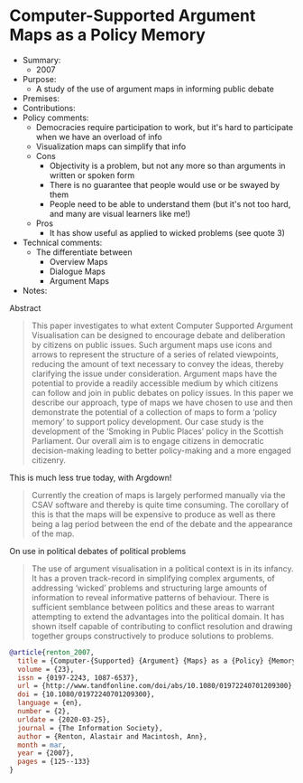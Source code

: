 # Computer-Supported Argument Maps as a Policy Memory

- Summary:
  - 2007
- Purpose:
  - A study of the use of argument maps in informing public debate
- Premises:
- Contributions:
- Policy comments:
  - Democracies require participation to work, but it's hard to participate when we have an overload of info
  - Visualization maps can simplify that info
  - Cons
    - Objectivity is a problem, but not any more so than arguments in written or spoken form
    - There is no guarantee that people would use or be swayed by them
    - People need to be able to understand them (but it's not too hard, and many are visual learners like me!)
  - Pros
    - It has show useful as applied to wicked problems (see quote 3)
- Technical comments:
  - The differentiate between
    - Overview Maps
    - Dialogue Maps
    - Argument Maps
- Notes:

Abstract
>This paper investigates to what extent Computer Supported Argument Visualisation can be designed to encourage debate
and deliberation by citizens on public issues. Such argument maps use icons and arrows to represent the structure of a
series of related viewpoints, reducing the amount of text necessary to convey the ideas, thereby clarifying the issue
under consideration. Argument maps have the potential to provide a readily accessible medium by which citizens can
follow and join in public debates on policy issues. In this paper we describe our approach, type of maps we have chosen
to use and then demonstrate the potential of a collection of maps to form a ‘policy memory’ to support policy
development. Our case study is the development of the ‘Smoking in Public Places’ policy in the Scottish Parliament. Our
overall aim is to engage citizens in democratic decision-making leading to better policy-making and a more engaged
citizenry.

This is much less true today, with Argdown!
>Currently the creation of maps is largely performed manually via the CSAV software and thereby is quite time consuming.
The corollary of this is that the maps will be expensive to produce as well as there being a lag period between the end
of the debate and the appearance of the map.

On use in political debates of political problems
>The use of argument visualisation in a political context is in its infancy. It has a proven track-record in simplifying
complex arguments, of addressing ‘wicked’ problems and structuring large amounts of information to reveal informative
patterns of behaviour. There is sufficient semblance between politics and these areas to warrant attempting to extend
the advantages into the political domain. It has shown itself capable of contributing to conflict resolution and drawing
together groups constructively to produce solutions to problems.

```bib
@article{renton_2007,
  title = {Computer-{Supported} {Argument} {Maps} as a {Policy} {Memory}},
  volume = {23},
  issn = {0197-2243, 1087-6537},
  url = {http://www.tandfonline.com/doi/abs/10.1080/01972240701209300},
  doi = {10.1080/01972240701209300},
  language = {en},
  number = {2},
  urldate = {2020-03-25},
  journal = {The Information Society},
  author = {Renton, Alastair and Macintosh, Ann},
  month = mar,
  year = {2007},
  pages = {125--133}
}
```
